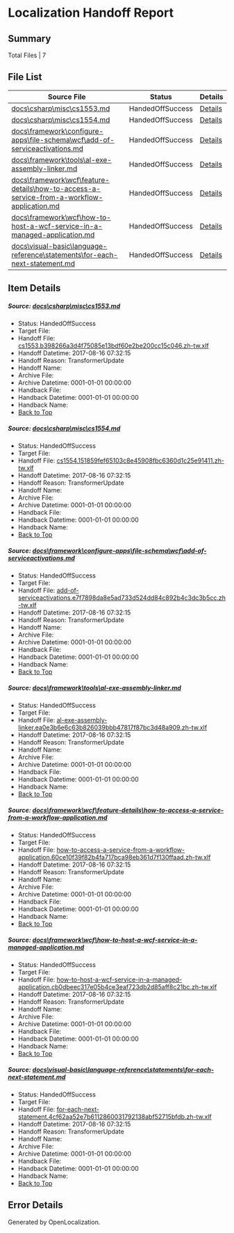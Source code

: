 # <a name='report-top'></a> Localization Handoff Report

## Summary
 Total Files | 7

## File List
 Source File | Status | Details 
 ----------- | ------ | ------- 
 [docs\csharp\misc\cs1553.md](https://github.com/OpenLocalizationTestOrg/docs/blob/75444267cc262dcdfc807db05b2441b78c986800/docs/csharp/misc/cs1553.md) | HandedOffSuccess | [Details](#9902cb7462cac78569e53047a43f5ed2826575ee17404)
 [docs\csharp\misc\cs1554.md](https://github.com/OpenLocalizationTestOrg/docs/blob/75444267cc262dcdfc807db05b2441b78c986800/docs/csharp/misc/cs1554.md) | HandedOffSuccess | [Details](#34edc93eaf71cf4b299d797f9e460f4475dace8217405)
 [docs\framework\configure-apps\file-schema\wcf\add-of-serviceactivations.md](https://github.com/OpenLocalizationTestOrg/docs/blob/75444267cc262dcdfc807db05b2441b78c986800/docs/framework/configure-apps/file-schema/wcf/add-of-serviceactivations.md) | HandedOffSuccess | [Details](#e41435da87339047e0dd0b591d17ac5221853bbe19232)
 [docs\framework\tools\al-exe-assembly-linker.md](https://github.com/OpenLocalizationTestOrg/docs/blob/75444267cc262dcdfc807db05b2441b78c986800/docs/framework/tools/al-exe-assembly-linker.md) | HandedOffSuccess | [Details](#2bbb13d5a885cca264ebb29edd5f97799630601e20960)
 [docs\framework\wcf\feature-details\how-to-access-a-service-from-a-workflow-application.md](https://github.com/OpenLocalizationTestOrg/docs/blob/75444267cc262dcdfc807db05b2441b78c986800/docs/framework/wcf/feature-details/how-to-access-a-service-from-a-workflow-application.md) | HandedOffSuccess | [Details](#93e6dbd455a04e2d67667b6c876a65f2c3b55b3524533)
 [docs\framework\wcf\how-to-host-a-wcf-service-in-a-managed-application.md](https://github.com/OpenLocalizationTestOrg/docs/blob/75444267cc262dcdfc807db05b2441b78c986800/docs/framework/wcf/how-to-host-a-wcf-service-in-a-managed-application.md) | HandedOffSuccess | [Details](#37a24a03dbad312e96a26fd09b8a1de51e95c63424984)
 [docs\visual-basic\language-reference\statements\for-each-next-statement.md](https://github.com/OpenLocalizationTestOrg/docs/blob/75444267cc262dcdfc807db05b2441b78c986800/docs/visual-basic/language-reference/statements/for-each-next-statement.md) | HandedOffSuccess | [Details](#b9d1c4e7304384ab155ccfb6f5ddba52d5de4a4d30353)

## Item Details
##### <a name='9902cb7462cac78569e53047a43f5ed2826575ee17404'></a> Source: [docs\csharp\misc\cs1553.md](https://github.com/OpenLocalizationTestOrg/docs/blob/75444267cc262dcdfc807db05b2441b78c986800/docs/csharp/misc/cs1553.md)
* Status: HandedOffSuccess
* Target File: 
* Handoff File: [cs1553.b398266a3d4f75085e13bdf60e2be200cc15c046.zh-tw.xlf](https://github.com/OpenLocalizationTestOrg/docs.handoff/blob/cfafb82b92ad55876976097796d2c72a865dad8e/ol-handoff/OpenLocalizationTestOrg/docs.zh-tw/master/vbcs_lo-mt/cs1553.b398266a3d4f75085e13bdf60e2be200cc15c046.zh-tw.xlf)
* Handoff Datetime: 2017-08-16 07:32:15
* Handoff Reason: TransformerUpdate
* Handoff Name: 
* Archive File: 
* Archive Datetime: 0001-01-01 00:00:00
* Handback File: 
* Handback Datetime: 0001-01-01 00:00:00
* Handback Name: 
* [Back to Top](#report-top)

##### <a name='34edc93eaf71cf4b299d797f9e460f4475dace8217405'></a> Source: [docs\csharp\misc\cs1554.md](https://github.com/OpenLocalizationTestOrg/docs/blob/75444267cc262dcdfc807db05b2441b78c986800/docs/csharp/misc/cs1554.md)
* Status: HandedOffSuccess
* Target File: 
* Handoff File: [cs1554.151859fef65103c8e45908fbc6360d1c25e91411.zh-tw.xlf](https://github.com/OpenLocalizationTestOrg/docs.handoff/blob/cfafb82b92ad55876976097796d2c72a865dad8e/ol-handoff/OpenLocalizationTestOrg/docs.zh-tw/master/vbcs_lo-mt/cs1554.151859fef65103c8e45908fbc6360d1c25e91411.zh-tw.xlf)
* Handoff Datetime: 2017-08-16 07:32:15
* Handoff Reason: TransformerUpdate
* Handoff Name: 
* Archive File: 
* Archive Datetime: 0001-01-01 00:00:00
* Handback File: 
* Handback Datetime: 0001-01-01 00:00:00
* Handback Name: 
* [Back to Top](#report-top)

##### <a name='e41435da87339047e0dd0b591d17ac5221853bbe19232'></a> Source: [docs\framework\configure-apps\file-schema\wcf\add-of-serviceactivations.md](https://github.com/OpenLocalizationTestOrg/docs/blob/75444267cc262dcdfc807db05b2441b78c986800/docs/framework/configure-apps/file-schema/wcf/add-of-serviceactivations.md)
* Status: HandedOffSuccess
* Target File: 
* Handoff File: [add-of-serviceactivations.e7f7898da8e5ad733d524dd84c892b4c3dc3b5cc.zh-tw.xlf](https://github.com/OpenLocalizationTestOrg/docs.handoff/blob/cfafb82b92ad55876976097796d2c72a865dad8e/ol-handoff/OpenLocalizationTestOrg/docs.zh-tw/master/net-med-mt/add-of-serviceactivations.e7f7898da8e5ad733d524dd84c892b4c3dc3b5cc.zh-tw.xlf)
* Handoff Datetime: 2017-08-16 07:32:15
* Handoff Reason: TransformerUpdate
* Handoff Name: 
* Archive File: 
* Archive Datetime: 0001-01-01 00:00:00
* Handback File: 
* Handback Datetime: 0001-01-01 00:00:00
* Handback Name: 
* [Back to Top](#report-top)

##### <a name='2bbb13d5a885cca264ebb29edd5f97799630601e20960'></a> Source: [docs\framework\tools\al-exe-assembly-linker.md](https://github.com/OpenLocalizationTestOrg/docs/blob/75444267cc262dcdfc807db05b2441b78c986800/docs/framework/tools/al-exe-assembly-linker.md)
* Status: HandedOffSuccess
* Target File: 
* Handoff File: [al-exe-assembly-linker.ea0e3b6e6c63b826039bbb47817f87bc3d48a909.zh-tw.xlf](https://github.com/OpenLocalizationTestOrg/docs.handoff/blob/cfafb82b92ad55876976097796d2c72a865dad8e/ol-handoff/OpenLocalizationTestOrg/docs.zh-tw/master/net-med-mt/al-exe-assembly-linker.ea0e3b6e6c63b826039bbb47817f87bc3d48a909.zh-tw.xlf)
* Handoff Datetime: 2017-08-16 07:32:15
* Handoff Reason: TransformerUpdate
* Handoff Name: 
* Archive File: 
* Archive Datetime: 0001-01-01 00:00:00
* Handback File: 
* Handback Datetime: 0001-01-01 00:00:00
* Handback Name: 
* [Back to Top](#report-top)

##### <a name='93e6dbd455a04e2d67667b6c876a65f2c3b55b3524533'></a> Source: [docs\framework\wcf\feature-details\how-to-access-a-service-from-a-workflow-application.md](https://github.com/OpenLocalizationTestOrg/docs/blob/75444267cc262dcdfc807db05b2441b78c986800/docs/framework/wcf/feature-details/how-to-access-a-service-from-a-workflow-application.md)
* Status: HandedOffSuccess
* Target File: 
* Handoff File: [how-to-access-a-service-from-a-workflow-application.60ce10f39f82b4fa717bca98eb361d7f130ffaad.zh-tw.xlf](https://github.com/OpenLocalizationTestOrg/docs.handoff/blob/cfafb82b92ad55876976097796d2c72a865dad8e/ol-handoff/OpenLocalizationTestOrg/docs.zh-tw/master/net-med-mt/how-to-access-a-service-from-a-workflow-application.60ce10f39f82b4fa717bca98eb361d7f130ffaad.zh-tw.xlf)
* Handoff Datetime: 2017-08-16 07:32:15
* Handoff Reason: TransformerUpdate
* Handoff Name: 
* Archive File: 
* Archive Datetime: 0001-01-01 00:00:00
* Handback File: 
* Handback Datetime: 0001-01-01 00:00:00
* Handback Name: 
* [Back to Top](#report-top)

##### <a name='37a24a03dbad312e96a26fd09b8a1de51e95c63424984'></a> Source: [docs\framework\wcf\how-to-host-a-wcf-service-in-a-managed-application.md](https://github.com/OpenLocalizationTestOrg/docs/blob/75444267cc262dcdfc807db05b2441b78c986800/docs/framework/wcf/how-to-host-a-wcf-service-in-a-managed-application.md)
* Status: HandedOffSuccess
* Target File: 
* Handoff File: [how-to-host-a-wcf-service-in-a-managed-application.cb0dbeec317e05b4ce3eaf723db2d85aff8c21bc.zh-tw.xlf](https://github.com/OpenLocalizationTestOrg/docs.handoff/blob/cfafb82b92ad55876976097796d2c72a865dad8e/ol-handoff/OpenLocalizationTestOrg/docs.zh-tw/master/net-med-mt/how-to-host-a-wcf-service-in-a-managed-application.cb0dbeec317e05b4ce3eaf723db2d85aff8c21bc.zh-tw.xlf)
* Handoff Datetime: 2017-08-16 07:32:15
* Handoff Reason: TransformerUpdate
* Handoff Name: 
* Archive File: 
* Archive Datetime: 0001-01-01 00:00:00
* Handback File: 
* Handback Datetime: 0001-01-01 00:00:00
* Handback Name: 
* [Back to Top](#report-top)

##### <a name='b9d1c4e7304384ab155ccfb6f5ddba52d5de4a4d30353'></a> Source: [docs\visual-basic\language-reference\statements\for-each-next-statement.md](https://github.com/OpenLocalizationTestOrg/docs/blob/75444267cc262dcdfc807db05b2441b78c986800/docs/visual-basic/language-reference/statements/for-each-next-statement.md)
* Status: HandedOffSuccess
* Target File: 
* Handoff File: [for-each-next-statement.4cf62aa52e7b6112860031792138abf52715bfdb.zh-tw.xlf](https://github.com/OpenLocalizationTestOrg/docs.handoff/blob/cfafb82b92ad55876976097796d2c72a865dad8e/ol-handoff/OpenLocalizationTestOrg/docs.zh-tw/master/vbcs_lo-mt/for-each-next-statement.4cf62aa52e7b6112860031792138abf52715bfdb.zh-tw.xlf)
* Handoff Datetime: 2017-08-16 07:32:15
* Handoff Reason: TransformerUpdate
* Handoff Name: 
* Archive File: 
* Archive Datetime: 0001-01-01 00:00:00
* Handback File: 
* Handback Datetime: 0001-01-01 00:00:00
* Handback Name: 
* [Back to Top](#report-top)


## Error Details

Generated by OpenLocalization.
